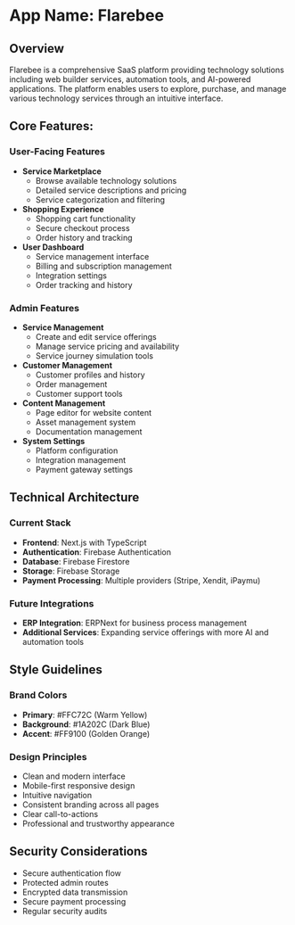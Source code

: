 # **App Name**: Flarebee

## Overview
Flarebee is a comprehensive SaaS platform providing technology solutions including web builder services, automation tools, and AI-powered applications. The platform enables users to explore, purchase, and manage various technology services through an intuitive interface.

## Core Features:

### User-Facing Features
- **Service Marketplace**
  - Browse available technology solutions
  - Detailed service descriptions and pricing
  - Service categorization and filtering
- **Shopping Experience**
  - Shopping cart functionality
  - Secure checkout process
  - Order history and tracking
- **User Dashboard**
  - Service management interface
  - Billing and subscription management
  - Integration settings
  - Order tracking and history

### Admin Features
- **Service Management**
  - Create and edit service offerings
  - Manage service pricing and availability
  - Service journey simulation tools
- **Customer Management**
  - Customer profiles and history
  - Order management
  - Customer support tools
- **Content Management**
  - Page editor for website content
  - Asset management system
  - Documentation management
- **System Settings**
  - Platform configuration
  - Integration management
  - Payment gateway settings

## Technical Architecture

### Current Stack
- **Frontend**: Next.js with TypeScript
- **Authentication**: Firebase Authentication
- **Database**: Firebase Firestore
- **Storage**: Firebase Storage
- **Payment Processing**: Multiple providers (Stripe, Xendit, iPaymu)

### Future Integrations
- **ERP Integration**: ERPNext for business process management
- **Additional Services**: Expanding service offerings with more AI and automation tools

## Style Guidelines

### Brand Colors
- **Primary**: #FFC72C (Warm Yellow)
- **Background**: #1A202C (Dark Blue)
- **Accent**: #FF9100 (Golden Orange)

### Design Principles
- Clean and modern interface
- Mobile-first responsive design
- Intuitive navigation
- Consistent branding across all pages
- Clear call-to-actions
- Professional and trustworthy appearance

## Security Considerations
- Secure authentication flow
- Protected admin routes
- Encrypted data transmission
- Secure payment processing
- Regular security audits